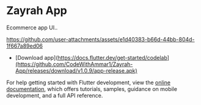 # Zayrah App

Ecommerce app UI..


https://github.com/user-attachments/assets/e1d40383-b66d-44bb-804d-1f667a89ed06



- [Download app](https://docs.flutter.dev/get-started/codelab](https://github.com/CodeWithAmmar1/Zayrah-App/releases/download/v1.0.9/app-release.apk)

For help getting started with Flutter development, view the
[online documentation](https://docs.flutter.dev/), which offers tutorials,
samples, guidance on mobile development, and a full API reference.
